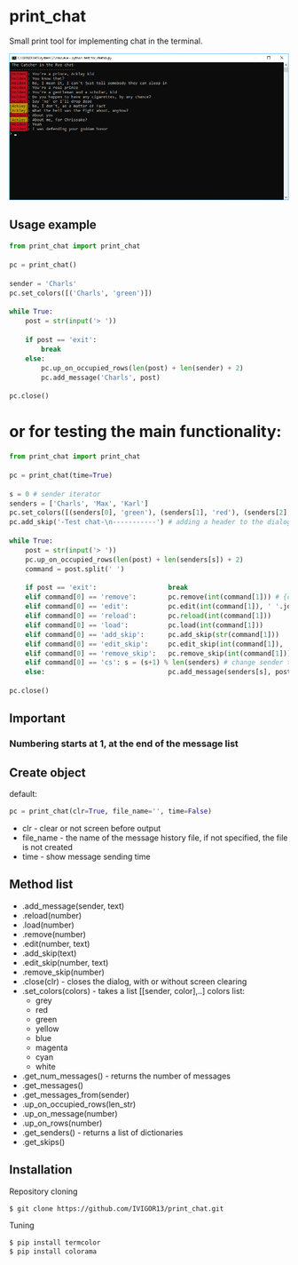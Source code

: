 # print_chat
Small print tool for implementing chat in the terminal.

![The Catcher in the Rye chat](https://github.com/IVIGOR13/print_chat/blob/master/screen_chat_in_the_rye.png)

## Usage example
```python
from print_chat import print_chat

pc = print_chat()

sender = 'Charls'
pc.set_colors([('Charls', 'green')])

while True:
    post = str(input('> '))

    if post == 'exit':
        break
    else:
        pc.up_on_occupied_rows(len(post) + len(sender) + 2)
        pc.add_message('Charls', post)

pc.close()
```
# or for testing the main functionality:
```python
from print_chat import print_chat

pc = print_chat(time=True)

s = 0 # sender iterator
senders = ['Charls', 'Max', 'Karl']
pc.set_colors([(senders[0], 'green'), (senders[1], 'red'), (senders[2], 'yellow')])
pc.add_skip('-Test chat-\n-----------') # adding a header to the dialog

while True:
    post = str(input('> '))
    pc.up_on_occupied_rows(len(post) + len(senders[s]) + 2)
    command = post.split(' ')

    if post == 'exit':                  break
    elif command[0] == 'remove':        pc.remove(int(command[1])) # {command} {number}
    elif command[0] == 'edit':          pc.edit(int(command[1]), ' '.join(command[2:])) # {command} {number} {text}
    elif command[0] == 'reload':        pc.reload(int(command[1]))
    elif command[0] == 'load':          pc.load(int(command[1]))
    elif command[0] == 'add_skip':      pc.add_skip(str(command[1]))
    elif command[0] == 'edit_skip':     pc.edit_skip(int(command[1]), ' '.join(command[2:]))
    elif command[0] == 'remove_skip':   pc.remove_skip(int(command[1]))
    elif command[0] == 'cs': s = (s+1) % len(senders) # change sender to next
    else:                               pc.add_message(senders[s], post)

pc.close()
```

## Important
### Numbering starts at 1, at the end of the message list

## Create object
default:
```python
pc = print_chat(clr=True, file_name='', time=False)
```
* clr - clear or not screen before output
* file_name - the name of the message history file, if not specified, the file is not created
* time - show message sending time

## Method list
* .add_message(sender, text)
* .reload(number)
* .load(number)
* .remove(number)
* .edit(number, text)
* .add_skip(text) 
* .edit_skip(number, text)
* .remove_skip(number)
* .close(clr)                       - closes the dialog, with or without screen clearing
* .set_colors(colors)               - takes a list [[sender, color],..]
   colors list:
     * grey
     * red
     * green
     * yellow
     * blue
     * magenta
     * cyan
     * white
* .get_num_messages()               - returns the number of messages
* .get_messages()
* .get_messages_from(sender)
* .up_on_occupied_rows(len_str)
* .up_on_message(number)
* .up_on_rows(number)
* .get_senders()                    - returns a list of dictionaries
* .get_skips()

## Installation
Repository cloning
```
$ git clone https://github.com/IVIGOR13/print_chat.git
```
Tuning
```
$ pip install termcolor
$ pip install colorama
```
